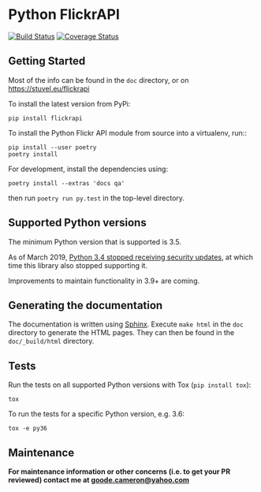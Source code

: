 Python FlickrAPI
================

[![Build
Status](https://travis-ci.org/sybrenstuvel/flickrapi.svg?branch=master)](https://travis-ci.org/sybrenstuvel/flickrapi)
[![Coverage
Status](https://coveralls.io/repos/github/sybrenstuvel/flickrapi/badge.svg?branch=master)](https://coveralls.io/github/sybrenstuvel/flickrapi?branch=master)




Getting Started
---------------

Most of the info can be found in the `doc` directory, or on
https://stuvel.eu/flickrapi

To install the latest version from PyPi:

    pip install flickrapi

To install the Python Flickr API module from source into a virtualenv, run::

    pip install --user poetry
    poetry install

For development, install the dependencies using:

    poetry install --extras 'docs qa'

then run `poetry run py.test` in the top-level directory.

Supported Python versions
-------------------------

The minimum Python version that is supported is 3.5.

As of March 2019, [Python 3.4 stopped receiving security
updates](https://www.python.org/downloads/release/python-3410/),
at which time this library also stopped supporting it.

Improvements to maintain functionality in 3.9+ are coming.

Generating the documentation
----------------------------

The documentation is written using [Sphinx](http://www.sphinx-doc.org).
Execute `make html` in the `doc` directory to generate the HTML pages.
They can then be found in the `doc/_build/html` directory.

Tests
-----

Run the tests on all supported Python versions with Tox
(`pip install tox`):

    tox

To run the tests for a specific Python version, e.g. 3.6:

    tox -e py36

Maintenance
----------------------------

**For maintenance information or other concerns (i.e. to get your PR reviewed) contact me at <goode.cameron@yahoo.com>**
